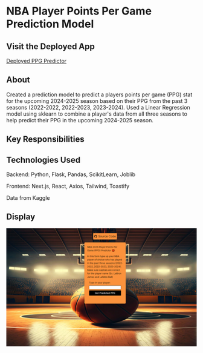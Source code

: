 # NBA Player Points Per Game Prediction Model

## Visit the Deployed App 

[Deployed PPG Predictor](https://nba2025ppg-predictior.vercel.app/)

## About

Created a prediction model to predict a players points per game
(PPG) stat for the upcoming 2024-2025 season based on their PPG from the past 3 seasons (2022-2022, 2022-2023, 2023-2024).
Used a Linear Regression model using sklearn to combine a player's data from all three seasons to help predict their PPG in the upcoming 2024-2025 season.

## Key Responsibilities

## Technologies Used

Backend: Python, Flask, Pandas, ScikitLearn, Joblib

Frontend: Next.js, React, Axios, Tailwind, Toastify

Data from Kaggle

## Display

![main display image](image.png)
